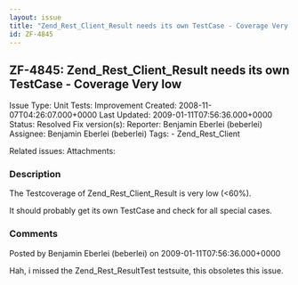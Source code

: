 ```yaml
---
layout: issue
title: "Zend_Rest_Client_Result needs its own TestCase - Coverage Very low"
id: ZF-4845
---
```


ZF-4845: Zend\_Rest\_Client\_Result needs its own TestCase - Coverage Very low
------------------------------------------------------------------------------

 Issue Type: Unit Tests: Improvement Created: 2008-11-07T04:26:07.000+0000 Last Updated: 2009-01-11T07:56:36.000+0000 Status: Resolved Fix version(s): 
 Reporter:  Benjamin Eberlei (beberlei)  Assignee:  Benjamin Eberlei (beberlei)  Tags: - Zend\_Rest\_Client
 
 Related issues: 
 Attachments: 
### Description

The Testcoverage of Zend\_Rest\_Client\_Result is very low (<60%).

It should probably get its own TestCase and check for all special cases.

 

 

### Comments

Posted by Benjamin Eberlei (beberlei) on 2009-01-11T07:56:36.000+0000

Hah, i missed the Zend\_Rest\_ResultTest testsuite, this obsoletes this issue.

 

 